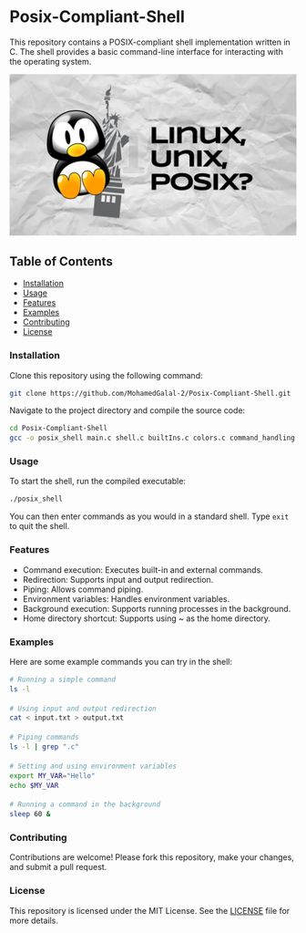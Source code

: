 # Posix-Compliant-Shell

This repository contains a POSIX-compliant shell implementation written in C. The shell provides a basic command-line interface for interacting with the operating system.

![Header](https://github.com/MohamedGalal-2/Posix-Complaint-Shell/blob/main/asset.jpg)

## Table of Contents
- [Installation](#installation)
- [Usage](#usage)
- [Features](#features)
- [Examples](#examples)
- [Contributing](#contributing)
- [License](#license)

### Installation
Clone this repository using the following command:

```bash
git clone https://github.com/MohamedGalal-2/Posix-Compliant-Shell.git
```

Navigate to the project directory and compile the source code:

```bash
cd Posix-Compliant-Shell
gcc -o posix_shell main.c shell.c builtIns.c colors.c command_handling.c parser.c
```

### Usage
To start the shell, run the compiled executable:

```bash
./posix_shell
```

You can then enter commands as you would in a standard shell. Type `exit` to quit the shell.

### Features
- Command execution: Executes built-in and external commands.
- Redirection: Supports input and output redirection.
- Piping: Allows command piping.
- Environment variables: Handles environment variables.
- Background execution: Supports running processes in the background.
- Home directory shortcut: Supports using ~ as the home directory.

### Examples
Here are some example commands you can try in the shell:

```sh
# Running a simple command
ls -l

# Using input and output redirection
cat < input.txt > output.txt

# Piping commands
ls -l | grep ".c"

# Setting and using environment variables
export MY_VAR="Hello"
echo $MY_VAR

# Running a command in the background
sleep 60 &
```

### Contributing
Contributions are welcome! Please fork this repository, make your changes, and submit a pull request.

### License
This repository is licensed under the MIT License. See the [LICENSE](./LICENSE) file for more details.
